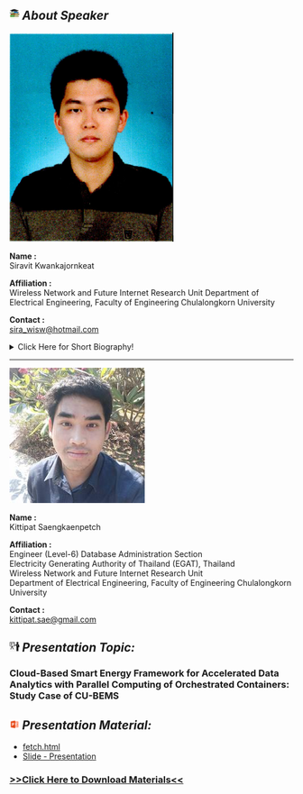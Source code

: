 ## <img width="3.5%" src="/Agenda/picture/biblio.png" /><link rel="stylesheet" type="text/css" media="all" href="./css/logo.css"/> <i class = "fa fa-handshake-p" aria-hidden="true">About Speaker</i> 

![Kittipat Saengkaenpetch](picture/myPicture.PNG "Kittipat Saengkaenpetch")

**Name :**<br> Siravit Kwankajornkeat

**Affiliation :**<br> Wireless Network and Future Internet Research Unit Department of Electrical Engineering, Faculty of Engineering Chulalongkorn University

**Contact :**<br> sira_wisw@hotmail.com

<details>
    <summary>Click Here for Short Biography!</summary>
    ....(Optional)....
</details>

-----------

![Kittipat Saengkaenpetch](picture/kittipat.jpg "Kittipat Saengkaenpetch")

**Name :**<br> Kittipat Saengkaenpetch

**Affiliation :**<br> Engineer (Level-6) Database Administration Section <br>
                      Electricity Generating Authority of Thailand (EGAT), Thailand<br>
                      Wireless Network and Future Internet Research Unit<br>
                      Department of Electrical Engineering, Faculty of Engineering Chulalongkorn University

**Contact :**<br> kittipat.sae@gmail.com


## <img width="3.5%" src="/Agenda/picture/present.png" /><link rel="stylesheet" type="text/css" media="all" href="./css/logo.css"/> <i class = "fa fa-handshake-p" aria-hidden="true">Presentation Topic:</i>
<h3> Cloud-Based Smart Energy Framework for Accelerated Data Analytics with Parallel Computing of Orchestrated Containers: Study Case of CU-BEMS </h3>

## <img width="3.5%" src="/Agenda/picture/material.png" /><link rel="stylesheet" type="text/css" media="all" href="./css/logo.css"/> <i class = "fa fa-handshake-p" aria-hidden="true">Presentation Material:</i>
- [fetch.html](presentation_material/fetch_.html)
- [Slide - Presentation](presentation_material/Smart%20Energy.pdf)

<h3><a href="/Presentation_program/13_Cloud_Based_Smart_Energy/presentation_material">>>Click Here to Download Materials<<</a></h3>